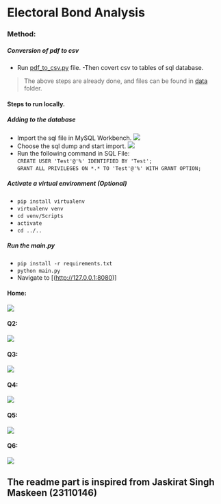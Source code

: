 # Electoral Bond Analysis 

### Method:
##### Conversion of pdf to csv 
- Run [pdf_to_csv.py](./pdf_to_csv.py) file.
-Then covert csv to tables of sql database.

> The above steps are already done, and files can be found in [data](./data/) folder.

#### Steps to run locally.
##### Adding to the database
- Import the sql file in MySQL Workbench. ![](https://i.imgur.com/I8Q0Jhv.png)
- Choose the sql dump and start import. ![](https://i.imgur.com/IdHYRDo.png)
- Run the following command in SQL File:<br>
  `CREATE USER 'Test'@'%' IDENTIFIED BY 'Test';`<br>
  `GRANT ALL PRIVILEGES ON *.* TO 'Test'@'%' WITH GRANT OPTION;`

##### Activate a virtual environment (Optional)
- `pip install virtualenv`
- `virtualenv venv`
- `cd venv/Scripts`
- `activate`
- `cd ../..`

##### Run the main.py
- `pip install -r requirements.txt`
- `python main.py`
- Navigate to [(http://127.0.0.1:8080)]

#### Home:

![](https://i.ibb.co/0MPPh0h/Home.png)<br>

#### Q2:

![](https://i.ibb.co/p0tq2TK/Question2.png)<br>

#### Q3:

![](https://i.ibb.co/W396j8V/Question3.png)<br>

#### Q4:

![](https://i.ibb.co/LSPfjCF/Question4.png)<br>


#### Q5:

![](https://i.ibb.co/Rgwyryd/Question5.png)<br>

#### Q6:

![](https://i.ibb.co/KN29nms/Question6.png)<br>



## The readme part is inspired from Jaskirat Singh Maskeen (23110146)
